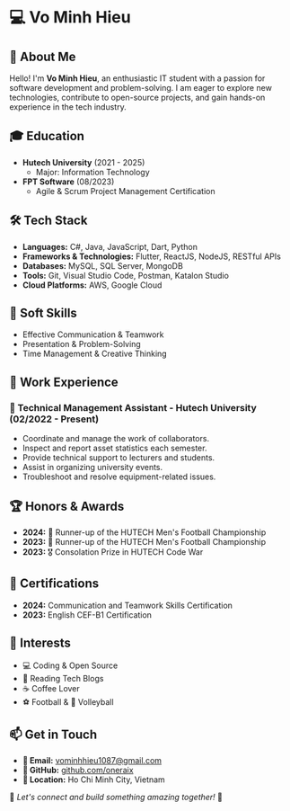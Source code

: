 # 💻 Vo Minh Hieu

## 👋 About Me
Hello! I'm **Vo Minh Hieu**, an enthusiastic IT student with a passion for software development and problem-solving. I am eager to explore new technologies, contribute to open-source projects, and gain hands-on experience in the tech industry.

## 🎓 Education
- **Hutech University** (2021 - 2025)  
  - Major: Information Technology  
- **FPT Software** (08/2023)  
  - Agile & Scrum Project Management Certification

## 🛠️ Tech Stack
- **Languages:** C#, Java, JavaScript, Dart, Python
- **Frameworks & Technologies:** Flutter, ReactJS, NodeJS, RESTful APIs
- **Databases:** MySQL, SQL Server, MongoDB
- **Tools:** Git, Visual Studio Code, Postman, Katalon Studio
- **Cloud Platforms:** AWS, Google Cloud

## 🤝 Soft Skills
- Effective Communication & Teamwork
- Presentation & Problem-Solving
- Time Management & Creative Thinking

## 💼 Work Experience
### 🏢 Technical Management Assistant - Hutech University (02/2022 - Present)
- Coordinate and manage the work of collaborators.
- Inspect and report asset statistics each semester.
- Provide technical support to lecturers and students.
- Assist in organizing university events.
- Troubleshoot and resolve equipment-related issues.

## 🏆 Honors & Awards
- **2024:** 🥈 Runner-up of the HUTECH Men's Football Championship
- **2023:** 🥈 Runner-up of the HUTECH Men's Football Championship
- **2023:** 🎖️ Consolation Prize in HUTECH Code War

## 📜 Certifications
- **2024:** Communication and Teamwork Skills Certification
- **2023:** English CEF-B1 Certification

## 🌱 Interests
- 💻 Coding & Open Source
- 📖 Reading Tech Blogs
- ☕ Coffee Lover
- ⚽ Football & 🏐 Volleyball

## 📫 Get in Touch
- **📧 Email:** [vominhhieu1087@gmail.com](mailto:vominhhieu1087@gmail.com)
- **🔗 GitHub:** [github.com/oneraix](https://github.com/oneraix)
- **📍 Location:** Ho Chi Minh City, Vietnam

🔗 *Let's connect and build something amazing together!* 🚀
